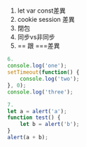 ## 

1. let var const差異
2. cookie session 差異
3. 閉包
4. 同步vs非同步
5. == 跟 ===差異 
```js
6. 
console.log('one');
setTimeout(function() {
    console.log('two');
}, 0);
console.log('three');

7. 
let a = alert('a');
function test() {
    let b = alert('b');
}
alert(a + b);
```